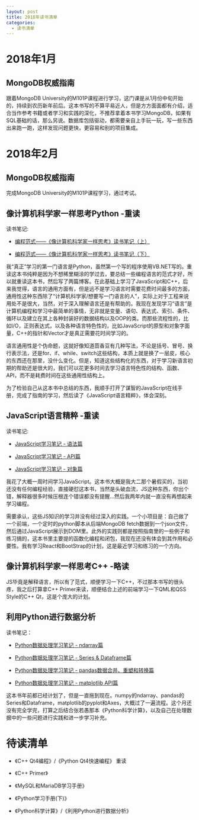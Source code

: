 ```yaml
---
layout: post
title: 2018年读书清单
categories:
  - 读书清单
---
```


# 2018年1月

## MongoDB权威指南

跟着MongoDB University的M101P课程进行学习，这门课是从1月份中旬开始的，持续到农历新年前后。这本书写的不算平易近人，但是方方面面都有介绍，适合当作参考书籍或者学习和实践的深化，不推荐拿着本书学习MongoDB，如果有SQL基础的话，那么另说。数据库包括驱动，都需要亲自上手玩一玩，写一些东西出来跑一跑，这样发现问题更快，更容易和别的项目集成。

# 2018年2月

## MongoDB权威指南

完成MongoDB University的M101P课程学习，通过考试。

## 像计算机科学家一样思考Python -重读

读书笔记: 

- [编程范式——《像计算机科学家一样思考》读书笔记（上）](/2018/02/04/coding_1/)

- [编程范式——《像计算机科学家一样思考》读书笔记（下）](/2018/02/06/coding_2/)

我“真正”学习的第一门语言是Python，虽然第一个写的程序使用VB.NET写的。重读这本书纯粹是因为不想稀里糊涂的学过去，要总结一些编程语言的范式才好，所以就重读这本书，然后写了两篇博客。在此基础上学习了JavaScript和C++，后来我觉得，语言的通用方面有，但是远不是学习语言时需要花费时间最多的方面，通用性这种东西除了“计算机科学家/想要写一门语言的人”，实际上对于工程来说用处不是很大，当然，对于深入理解语言还是有帮助的。我现在发现学习“语言”是计算机编程和学习中最简单的事情，无非就是变量、语句、表达式、索引、条件、循环以及建立在其上各种封装好的数据结构以及OOP的类。而那些流程性的，比如I/O，正则表达式，以及各种语言特色性的，比如JavaScript的原型和对象字面量，C++的指针和Vector才是真正需要花时间学习的。

语言通用性是个伪命题，这就好像知道茴香豆有几种写法，不论是括号、冒号、换行表示法，还是for、if、while、switch这些结构，本质上就是换了一层皮，核心的东西还在那里，没什么变化。但是，知道这些结构化的东西，对于学习新语言初期的帮助还是很大的，我们可以花更多时间去学习语言特色性的结构、函数、API，而不是耗费时间在这些通用性结构上。

为了检验自己从这本书中总结的东西，我顺手打开了谋智的JavaScript在线手册，完成了指南的学习，然后读了《JavaScript语言精粹》，体会深刻。

## JavaScript语言精粹 -重读

读书笔记: 

- [JavaScript学习笔记 - 语法篇](/2018/02/08/learn_javascript/)

- [JavaScript学习笔记 - API篇](/2018/02/10/learn_javascript_2/)

- [JavaScript学习笔记 - 对象篇](/2018/02/20/learn_javascript_3/)

我花了大概一周时间学习JavaScript。这本书大概是我大二那个暑假买的，当初还没有任何编程经验，直接硬怼这本书，当然是头破血流，JS这种东西，你出个错，解释器很多时候压根连个错误都没有提醒...然后我两年内就一直没有再想起来学习编程。

需要承认，这些JS知识的学习并没有经过深入的实践。一个小项目是：自己做了一个前端，一个定时的python脚本从后端MongoDB fetch数据到一个json文件，然后通过JavaScript展示到DOM里。此外的实践则都是按照指南里的一些例子和练习搞的，这本书里主要提的函数化编程和闭包，我现在还没有体会到其作用和必要性。我有学习React和BootStrap的计划，这是最近学习和练习的一个方向。

## 像计算机科学家一样思考C++ -略读

JS毕竟是解释语言，所以有了范式，顺便学习一下C++，不过那本书写的很头疼，我之后打算拿C++ Primer来读，顺便结合上述的前端学习一下QML和QSS Style的C++ Qt，这是个庞大的计划。

## 利用Python进行数据分析

读书笔记：

- [Python数据处理学习笔记 - ndarray篇](/2018/02/23/learn_numpy/)

- [Python数据处理学习笔记 - Series & Dataframe篇](/2018/02/25/learn_pandas/)

- [Python数据处理学习笔记 - pandas数据合并、重塑和转换篇](/2018/02/27/learn_pandas_2/)

- [Python数据处理学习笔记 - matplotlib API篇](/2018/02/28/learn_matplotlib/)

这本书年前都已经计划了，但是一直拖到现在。numpy的ndarray、pandas的Series和Dataframe，matplotlib的pyplot和Axes，大概过了一遍流程。这个月还没有完全学完，打算之后结合张若愚那本《Python科学计算》，以及自己在处理数据中的一些问题进行实践和进一步学习补充。

# 待读清单

- 《C++ Qt4编程》/《Python Qt4快速编程》 重读

- 《C++ Primer》

- 《MySQL和MariaDB学习手册》

- 《Python学习手册(下)》

- 《Python科学计算》/《利用Python进行数据分析》